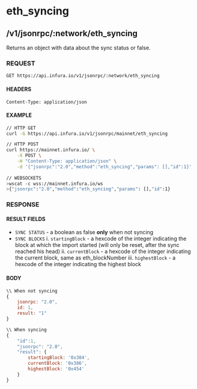# eth_syncing

## /v1/jsonrpc/:network/eth_syncing

Returns an object with data about the sync status or false.

### REQUEST

`GET https://api.infura.io/v1/jsonrpc/:network/eth_syncing`

#### HEADERS

`Content-Type: application/json`

#### EXAMPLE
```bash
// HTTP GET
curl -G https://api.infura.io/v1/jsonrpc/mainnet/eth_syncing

// HTTP POST
curl https://mainnet.infura.io/ \
    -X POST \
    -H "Content-Type: application/json" \
    -d '{"jsonrpc":"2.0","method":"eth_syncing","params": [],"id":1}'
    
// WEBSOCKETS
>wscat -c wss://mainnet.infura.io/ws 
>{"jsonrpc":"2.0","method":"eth_syncing","params": [],"id":1}
```

### RESPONSE

#### RESULT FIELDS
- `SYNC STATUS` - a boolean as false **only** when not syncing
- `SYNC BLOCKS`
    i. `startingBlock` - a hexcode of the integer indicating the block at which the import started (will only be reset, after the sync reached his head)
    ii. `currentBlock` - a hexcode of the integer indicating the current block, same as eth_blockNumber
    iii. `highestBlock` - a hexcode of the integer indicating the highest block

#### BODY

```js
\\ When not syncing
{
    jsonrpc: "2.0",
    id: 1,
    result: "1"
}

\\ When syncing
{
    "id":1,
    "jsonrpc": "2.0",
    "result": {
        startingBlock: '0x384',
        currentBlock: '0x386',
        highestBlock: '0x454'
    }
}
```
